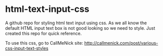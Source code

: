 # html-text-input-css
A github repo for styling html text input using css. As we all know the default HTML input text box is not good looking so we need to style. Just created this repo for quick reference.

To use this css, go to CallMeNick site: http://callmenick.com/post/various-css-input-text-styles